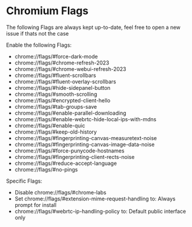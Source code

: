 # Chromium Flags
The following Flags are always kept up-to-date, feel free to open a new issue if thats not the case

Enable the following Flags:
- chrome://flags/#force-dark-mode
- chrome://flags/#chrome-refresh-2023
- chrome://flags/#chrome-webui-refresh-2023
- chrome://flags/#fluent-scrollbars
- chrome://flags/#fluent-overlay-scrollbars
- chrome://flags/#hide-sidepanel-button
- chrome://flags/#smooth-scrolling
- chrome://flags/#encrypted-client-hello
- chrome://flags/#tab-groups-save
- chrome://flags/#enable-parallel-downloading
- chrome://flags/#enable-webrtc-hide-local-ips-with-mdns
- chrome://flags/#enable-quic
- chrome://flags/#keep-old-history
- chrome://flags/#fingerprinting-canvas-measuretext-noise
- chrome://flags/#fingerprinting-canvas-image-data-noise
- chrome://flags/#force-punycode-hostnames
- chrome://flags/#fingerprinting-client-rects-noise
- chrome://flags/#reduce-accept-language
- chrome://flags/#no-pings

Specific Flags:
- Disable chrome://flags/#chrome-labs
- Set chrome://flags/#extension-mime-request-handling to: Always prompt for install
- chrome://flags/#webrtc-ip-handling-policy to: Default public interface only
